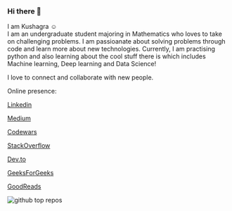 ### Hi there 👋
I am Kushagra ☺ <br>
I am an undergraduate student majoring in Mathematics who loves to take on challenging problems. I am passioanate about solving problems through code and learn more about new technologies. Currently, I am practising python and also learning about the cool stuff there is which includes Machine learning, Deep learning and Data Science!

I love to connect and collaborate with new people.

Online presence:

[Linkedin](https://www.linkedin.com/in/kushagra-bansal-96862a19b/)

[Medium](https://medium.com/@kushagra1101)

[Codewars](https://www.codewars.com/users/crisfuller)

[StackOverflow](https://stackoverflow.com/users/13550402/kushagra-bansal)

[Dev.to](https://dev.to/kush1101)

[GeeksForGeeks](https://auth.geeksforgeeks.org/user/kush11/profile)

[GoodReads](https://www.goodreads.com/user/show/115877948-kushagra-bansal)

![github top repos](https://drive.google.com/file/d/1jjftkFGKyw4UH3qNYJTieeZdU4uwUBYL/view)


<!--
**Kush1101/Kush1101** is a ✨ _special_ ✨ repository because its `README.md` (this file) appears on your GitHub profile.

Here are some ideas to get you started:

- 🔭 I’m currently working on ...
- 🌱 I’m currently learning ...
- 👯 I’m looking to collaborate on ...
- 🤔 I’m looking for help with ...
- 💬 Ask me about ...
- 📫 How to reach me: ...
- 😄 Pronouns: ...
- ⚡ Fun fact: ...
-->
